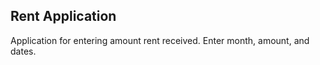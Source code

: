 ﻿## Rent Application

Application for entering amount rent received.  Enter month, amount, and dates.  